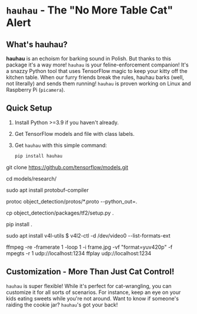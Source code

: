 # `hauhau` - The "No More Table Cat" Alert

## What's hauhau?
**hauhau** is an echoism for barking sound in Polish. But thanks to this package it's a way more!
`hauhau` is your feline-enforcement companion! It's a snazzy Python tool that uses TensorFlow magic to keep your kitty off the kitchen table. When our furry friends break the rules, hauhau barks (well, not literally) and sends them running!
`hauhau` is proven working on Linux and Raspberry Pi (`picamera`).

## Quick Setup

1. Install Python >=3.9 if you haven't already.

2. Get TensorFlow models and file with class labels.

3. Get `hauhau` with this simple command:

    ```bash
    pip install hauhau
    ```


git clone https://github.com/tensorflow/models.git

cd models/research/

sudo apt install protobuf-compiler

protoc object_detection/protos/*.proto --python_out=.

cp object_detection/packages/tf2/setup.py .

pip install .


sudo apt install v4l-utils
$ v4l2-ctl -d /dev/video0 --list-formats-ext

ffmpeg -re -framerate 1 -loop 1 -i frame.jpg -vf "format=yuv420p" -f mpegts -r 1 udp://localhost:1234
ffplay udp://localhost:1234

## Customization - More Than Just Cat Control!

`hauhau` is super flexible! While it's perfect for cat-wrangling, you can customize it for all sorts of scenarios. For instance, keep an eye on your kids eating sweets while you're not around. Want to know if someone's raiding the cookie jar? `hauhau`'s got your back!